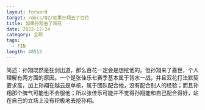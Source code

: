 ```yaml
---
layout: forward
target: /docs/QZ/如果孙翔去了百花
title: 如果孙翔去了百花
date: 2022-12-24
category: 全职
tags: 
  - FIN
length: 48513
---
```


简述：孙翔既然是狂剑出道，那么百花一定会是想挖他的。但孙翔来了嘉世，个人理解有两方面的原因。一个是张佳乐七赛季基本属于背水一战，并且双花打法默契要求高，加上孙翔在越云是单核，属于团队配合他，没有配合别人的经验；而且孙翔那个脾气可能也不会服他；所以张佳乐可能并不觉得孙翔能和自己配合得好，站在自己的立场上没有积极地去挖孙翔。
